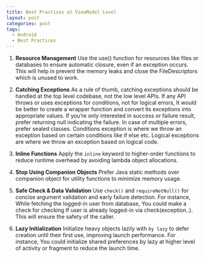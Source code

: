 ```yaml
---
title: Best Practises at ViewModel Level
layout: post
categories: post
tags:
  - Android
  - Best Practices
---
```


1. **Resource Management**
Use the use() function for resources like files or databases to ensure automatic closure, even if an exception occurs. This will help in prevent the memory leaks and close the FileDescriptors which is unused to work.


2. **Catching Exceptions**
As a rule of thumb, catching exceptions should be handled at the top level codebase, not the low level APIs. If any API throws or uses exceptions for conditions, not for logical errors, It would be better to create a wrapper function and convert its exceptions into appropriate values. If you’re only interested in success or failure result, prefer returning null indicating the failure. In case of multiple errors, prefer sealed classes. Conditions exception is where we throw an exception based on certain conditions like if else etc. Logical exceptions are where we throw an exception based on logical code.

3. **Inline Functions**
Apply the `inline` keyword to higher-order functions to reduce runtime overhead by avoiding lambda object allocations.


4. **Stop Using Companion Objects**
Prefer Java static methods over companion object for utility functions to minimize memory usage.


5. **Safe Check & Data Validation**
Use `check()` and `requireNotNull()` for concise argument validation and early failure detection. For instance, While fetching the logged-in user from database, You could make a check for checking If user is already logged-in via check(exception..). This will ensure the safety of the caller.


6. **Lazy Initialization**
Initialize heavy objects lazily with `by lazy` to defer creation until their first use, improving launch performance. For instance, You could initialize shared preferences by lazy at higher level of activity or fragment to reduce the launch time.




